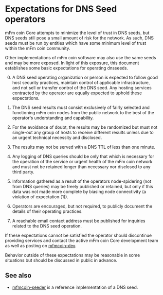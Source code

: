 Expectations for DNS Seed operators
====================================

mFm coin Core attempts to minimize the level of trust in DNS seeds,
but DNS seeds still pose a small amount of risk for the network.
As such, DNS seeds must be run by entities which have some minimum
level of trust within the mFm coin community.

Other implementations of mFm coin software may also use the same
seeds and may be more exposed. In light of this exposure, this
document establishes some basic expectations for operating dnsseeds.

0. A DNS seed operating organization or person is expected to follow good
host security practices, maintain control of applicable infrastructure,
and not sell or transfer control of the DNS seed. Any hosting services
contracted by the operator are equally expected to uphold these expectations.

1. The DNS seed results must consist exclusively of fairly selected and
functioning mFm coin nodes from the public network to the best of the
operator's understanding and capability.

2. For the avoidance of doubt, the results may be randomized but must not
single-out any group of hosts to receive different results unless due to an
urgent technical necessity and disclosed.

3. The results may not be served with a DNS TTL of less than one minute.

4. Any logging of DNS queries should be only that which is necessary
for the operation of the service or urgent health of the mFm coin
network and must not be retained longer than necessary nor disclosed
to any third party.

5. Information gathered as a result of the operators node-spidering
(not from DNS queries) may be freely published or retained, but only
if this data was not made more complete by biasing node connectivity
(a violation of expectation (1)).

6. Operators are encouraged, but not required, to publicly document the
details of their operating practices.

7. A reachable email contact address must be published for inquiries
related to the DNS seed operation.

If these expectations cannot be satisfied the operator should
discontinue providing services and contact the active mFm coin
Core development team as well as posting on
[mfmcoin-dev](https://groups.google.com/forum/#!forum/mfmcoin-dev).

Behavior outside of these expectations may be reasonable in some
situations but should be discussed in public in advance.

See also
----------
- [mfmcoin-seeder](https://github.com/pooler/mfmcoin-seeder) is a reference implementation of a DNS seed.
